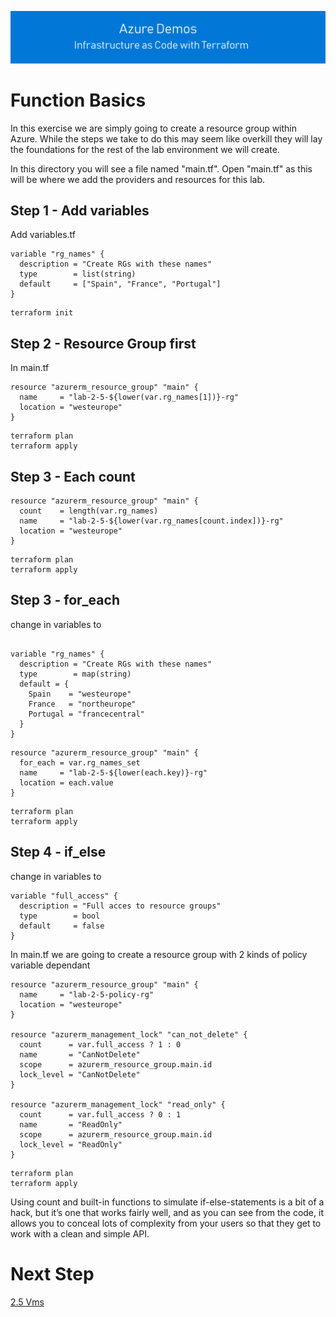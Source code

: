 [![infra as code with Terraform](/docs/images/banner.png)](/README.md)

# Function Basics

In this exercise we are simply going to create a resource group within Azure. While the steps we take to do this may seem like overkill they will lay the foundations for the rest of the lab environment we will create.

In this directory you will see a file named "main.tf".  Open "main.tf" as this will be where we add the providers and resources for this lab.

## Step 1 - Add variables

Add variables.tf

```
variable "rg_names" {
  description = "Create RGs with these names"
  type        = list(string)
  default     = ["Spain", "France", "Portugal"]
}
```

```
terraform init
```


## Step 2 - Resource Group first

In main.tf 

```
resource "azurerm_resource_group" "main" {
  name     = "lab-2-5-${lower(var.rg_names[1])}-rg"
  location = "westeurope"
}

```
```
terraform plan
terraform apply
```

## Step 3 - Each count


```
resource "azurerm_resource_group" "main" {
  count    = length(var.rg_names)
  name     = "lab-2-5-${lower(var.rg_names[count.index])}-rg"
  location = "westeurope"
}
```


```
terraform plan
terraform apply
```

## Step 3 - for_each 

change in variables to 

```

variable "rg_names" {
  description = "Create RGs with these names"
  type        = map(string)
  default = {
    Spain    = "westeurope"
    France   = "northeurope"
    Portugal = "francecentral"
  }
}
```


```
resource "azurerm_resource_group" "main" {
  for_each = var.rg_names_set
  name     = "lab-2-5-${lower(each.key)}-rg"
  location = each.value
}

```

```
terraform plan
terraform apply
```

## Step 4 - if_else 

change in variables to 

```
variable "full_access" {
  description = "Full acces to resource groups"
  type        = bool
  default     = false
}

```
In main.tf we are going to create a resource group with 2 kinds of policy variable dependant


```
resource "azurerm_resource_group" "main" {
  name     = "lab-2-5-policy-rg"
  location = "westeurope"
}

resource "azurerm_management_lock" "can_not_delete" {
  count      = var.full_access ? 1 : 0
  name       = "CanNotDelete"
  scope      = azurerm_resource_group.main.id
  lock_level = "CanNotDelete"
}

resource "azurerm_management_lock" "read_only" {
  count      = var.full_access ? 0 : 1
  name       = "ReadOnly"
  scope      = azurerm_resource_group.main.id
  lock_level = "ReadOnly"
}
```

```
terraform plan
terraform apply
```

Using count and built-in functions to simulate if-else-statements is a bit of a hack, but it’s one that works fairly well, and as you can see from the code, it allows you to conceal lots of complexity from your users so that they get to work with a clean and simple API.

# Next Step
[2.5 Vms](../2.5 (Azure Virtual Machine))
